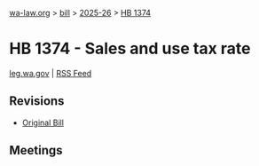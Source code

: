 [wa-law.org](/) > [bill](/bill/) > [2025-26](/bill/2025-26/) > [HB 1374](/bill/2025-26/hb/1374/)

# HB 1374 - Sales and use tax rate
[leg.wa.gov](https://app.leg.wa.gov/billsummary?BillNumber=1374&Year=2025&Initiative=false) | [RSS Feed](./rss.xml)

## Revisions
* [Original Bill](1/)

## Meetings